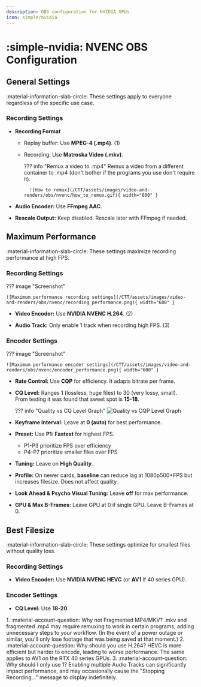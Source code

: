 ```yaml
---
description: OBS configuration for NVIDIA GPUs
icon: simple/nvidia
---
```


<!-- enable table of contents on sidebar -->
<style>
	.md-nav--primary .md-nav__link[for=__toc] ~ .md-nav {
		display: block !important;
	}
</style>

# :simple-nvidia: NVENC OBS Configuration

<div class="annotate" markdown>

## General Settings
:material-information-slab-circle: These settings apply to everyone regardless of the specific use case.  

### Recording Settings

- **Recording Format**

	- Replay buffer: Use **MPEG-4 (.mp4)**.  (1)
	- Recording: Use **Matroska Video (.mkv)**.

		??? info "Remux a video to .mp4"
			Remux a video from a different container to .mp4 (don't bother if the programs you use don't require it).  

			![How to remux](/CTT/assets/images/video-and-renders/obs/nvenc/how_to_remux.gif){ width="600" }

- **Audio Encoder:** Use **FFmpeg AAC**.

- **Rescale Output:** Keep disabled. Rescale later with FFmpeg if needed.

## Maximum Performance  

:material-information-slab-circle: These settings maximize recording performance at high FPS.

### Recording Settings  

??? image "Screenshot"

	![Maximum performance recording settings](/CTT/assets/images/video-and-renders/obs/nvenc/recording_performance.png){ width="600" }

- **Video Encoder:** Use **NVIDIA NVENC H.264**. (2)

- **Audio Track:** Only enable 1 track when recording high FPS. (3)

### Encoder Settings

??? image "Screenshot"

	![Maximum performance encoder settings](/CTT/assets/images/video-and-renders/obs/nvenc/encoder_performance.png){ width="600" }

- **Rate Control:** Use **CQP** for efficiency. It adapts bitrate per frame.

- **CQ Level:** Ranges 1 (lossless, huge files) to 30 (very lossy, small).  
From testing it was found that sweet spot is **15-18**.

	??? info "Quality vs CQ Level Graph"
		![Quality vs CQP Level Graph](/CTT/assets/images/video-and-renders/obs/nvenc/quality_vs_cqp.png)

- **Keyframe Interval:** Leave at **0 (auto)** for best performance.

- **Preset:** Use **P1: Fastest** for highest FPS.

	- P1-P3 prioritize FPS over efficiency  
	- P4-P7 prioritize smaller files over FPS

- **Tuning:** Leave on **High Quality**.

- **Profile:** On newer cards, **baseline** can reduce lag at 1080p500+FPS but increases filesize. Does not affect quality.

- **Look Ahead & Psycho Visual Tuning:** Leave **off** for max performance. 

- **GPU & Max B-Frames:** Leave GPU at 0 if single GPU. Leave B-Frames at 0.

## Best Filesize

:material-information-slab-circle: These settings optimize for smallest files without quality loss. 

### Recording Settings

- **Video Encoder:** Use **NVIDIA NVENC HEVC** (or **AV1** if 40 series GPU).

### Encoder Settings

- **CQ Level:** Use **18-20**.

</div>
1. :material-account-question: Why not Fragmented MP4/MKV?  
.mkv and fragmented .mp4 may require remuxing to work in certain programs, adding unnecessary steps to your workflow. (In the event of a power outage or similar, you'll only lose footage that was being saved at that moment.)
2. :material-account-question: Why should you use H.264?  
HEVC is more efficient but harder to encode, leading to worse performance. The same applies to AV1 on the RTX 40 series GPUs.
3. :material-account-question: Why should I only use 1?  
Enabling multiple Audio Tracks can significantly impact performance, and may occasionally cause the "Stopping Recording..." message to display indefinitely.